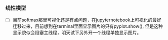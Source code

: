 ### 线性模型

- [ ] 目前softmax那里可视化还是有点问题，在jupyternotebook上可视化的最好迁移过来，目前想到在terminal里面显示图片的只有pyplot.show(), 但是这种显示貌似会阻塞主线程，明天试下另外开一个线程单独显示图片。